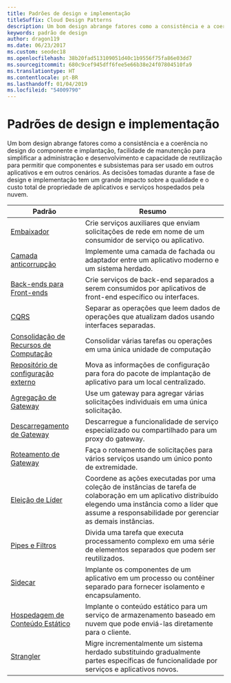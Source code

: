 ```yaml
---
title: Padrões de design e implementação
titleSuffix: Cloud Design Patterns
description: Um bom design abrange fatores como a consistência e a coerência no design do componente e implantação, facilidade de manutenção para simplificar a administração e desenvolvimento e capacidade de reutilização para permitir que componentes e subsistemas para ser usado em outros aplicativos e em outros cenários. As decisões tomadas durante a fase de design e implementação tem um grande impacto sobre a qualidade e o custo total de propriedade de aplicativos e serviços hospedados pela nuvem.
keywords: padrão de design
author: dragon119
ms.date: 06/23/2017
ms.custom: seodec18
ms.openlocfilehash: 38b20fad513109051d40c1b9556f75fa86e03dd7
ms.sourcegitcommit: 680c9cef945dff6fee5e66b38e24f07804510fa9
ms.translationtype: HT
ms.contentlocale: pt-BR
ms.lasthandoff: 01/04/2019
ms.locfileid: "54009790"
---
```

# <a name="design-and-implementation-patterns"></a>Padrões de design e implementação

Um bom design abrange fatores como a consistência e a coerência no design do componente e implantação, facilidade de manutenção para simplificar a administração e desenvolvimento e capacidade de reutilização para permitir que componentes e subsistemas para ser usado em outros aplicativos e em outros cenários. As decisões tomadas durante a fase de design e implementação tem um grande impacto sobre a qualidade e o custo total de propriedade de aplicativos e serviços hospedados pela nuvem.

|                                Padrão                                 |                                                                                                      Resumo                                                                                                       |
|------------------------------------------------------------------------|--------------------------------------------------------------------------------------------------------------------------------------------------------------------------------------------------------------------|
|                     [Embaixador](../ambassador.md)                     |                                                         Crie serviços auxiliares que enviam solicitações de rede em nome de um consumidor de serviço ou aplicativo.                                                          |
|          [Camada anticorrupção](../anti-corruption-layer.md)          |                                                               Implemente uma camada de fachada ou adaptador entre um aplicativo moderno e um sistema herdado.                                                                |
|         [Back-ends para Front-ends](../backends-for-frontends.md)         |                                                          Crie serviços de back-end separados a serem consumidos por aplicativos de front-end específico ou interfaces.                                                          |
|                           [CQRS](../cqrs.md)                           |                                                         Separar as operações que leem dados de operações que atualizam dados usando interfaces separadas.                                                         |
| [Consolidação de Recursos de Computação](../compute-resource-consolidation.md) |                                                                     Consolidar várias tarefas ou operações em uma única unidade de computação                                                                      |
|   [Repositório de configuração externo](../external-configuration-store.md)   |                                                        Mova as informações de configuração para fora do pacote de implantação de aplicativo para um local centralizado.                                                         |
|            [Agregação de Gateway](../gateway-aggregation.md)            |                                                                   Use um gateway para agregar várias solicitações individuais em uma única solicitação.                                                                   |
|             [Descarregamento de Gateway](../gateway-offloading.md)             |                                                                      Descarregue a funcionalidade de serviço especializado ou compartilhado para um proxy do gateway.                                                                       |
|                [Roteamento de Gateway](../gateway-routing.md)                |                                                                            Faça o roteamento de solicitações para vários serviços usando um único ponto de extremidade.                                                                            |
|                [Eleição de Líder](../leader-election.md)                | Coordene as ações executadas por uma coleção de instâncias de tarefa de colaboração em um aplicativo distribuído elegendo uma instância como a líder que assume a responsabilidade por gerenciar as demais instâncias. |
|              [Pipes e Filtros](../pipes-and-filters.md)              |                                                     Divida uma tarefa que executa processamento complexo em uma série de elementos separados que podem ser reutilizados.                                                      |
|                        [Sidecar](../sidecar.md)                        |                                                  Implante os componentes de um aplicativo em um processo ou contêiner separado para fornecer isolamento e encapsulamento.                                                  |
|         [Hospedagem de Conteúdo Estático](../static-content-hosting.md)         |                                                        Implante o conteúdo estático para um serviço de armazenamento baseado em nuvem que pode enviá-las diretamente para o cliente.                                                        |
|                      [Strangler](../strangler.md)                      |                                         Migre incrementalmente um sistema herdado substituindo gradualmente partes específicas de funcionalidade por serviços e aplicativos novos.                                          |
